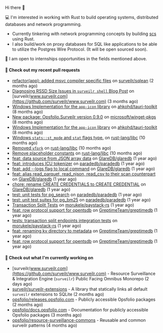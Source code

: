 Hi there 👋 

💻 I'm interested in working with Rust to build operating systems, distributed databases and network programming.
- Currently tinkering with network programming concepts by building [scs](https://github.com/Onboardbase/secure-share) using Rust.
- I also build/work on proxy databases for SQL like applications to be able to utilize the Postgres Wire Protocol. (It will be open sourced soon).

🍺 I am open to internships opportunities in the fields mentioned above.

#### 🔨 Check out my recent pull requests

- [refactor(app): added msvc compiler specific files](https://github.com/surveilr/sqlean/pull/1) on [surveilr/sqlean](https://github.com/surveilr/sqlean) (2 months ago)
- [Diagnosing RSSD Size Issues in `surveilr shell` Blog Post](https://github.com/surveilr/www.surveilr.com/pull/83) on [surveilr/www.surveilr.com](https://github.com/surveilr/www.surveilr.com) (3 months ago)
- [Windows Implementation for the `app-icon` library](https://github.com/ahkohd/tauri-toolkit/pull/60) on [ahkohd/tauri-toolkit](https://github.com/ahkohd/tauri-toolkit) (8 months ago)
- [New package: Opsfolio.Surveilr version 0.9.0](https://github.com/microsoft/winget-pkgs/pull/155614) on [microsoft/winget-pkgs](https://github.com/microsoft/winget-pkgs) (8 months ago)
- [Windows Implementation for the `app-icon` library](https://github.com/ahkohd/tauri-toolkit/pull/59) on [ahkohd/tauri-toolkit](https://github.com/ahkohd/tauri-toolkit) (8 months ago)
- [Windows `stats::st_mode` and `stat` flags type.](https://github.com/rust-lang/libc/pull/3625) on [rust-lang/libc](https://github.com/rust-lang/libc) (10 months ago)
- [Removed `vfork`](https://github.com/rust-lang/libc/pull/3624) on [rust-lang/libc](https://github.com/rust-lang/libc) (10 months ago)
- [Remove placeholder constants](https://github.com/rust-lang/libc/pull/3620) on [rust-lang/libc](https://github.com/rust-lang/libc) (10 months ago)
- [feat: data source from JSON array data](https://github.com/GlareDB/glaredb/pull/2306) on [GlareDB/glaredb](https://github.com/GlareDB/glaredb) (1 year ago)
- [feat: introduces ICU tokenizer](https://github.com/paradedb/paradedb/pull/615) on [paradedb/paradedb](https://github.com/paradedb/paradedb) (1 year ago)
- [feat: add --logs flag to local command](https://github.com/GlareDB/glaredb/pull/2187) on [GlareDB/glaredb](https://github.com/GlareDB/glaredb) (1 year ago)
- [feat: alias read_parquet, read_njson, read_csv to their scan counterpart](https://github.com/GlareDB/glaredb/pull/2185) on [GlareDB/glaredb](https://github.com/GlareDB/glaredb) (1 year ago)
- [chore: rename CREATE CREDENTIALS to CREATE CREDENTIAL](https://github.com/GlareDB/glaredb/pull/2180) on [GlareDB/glaredb](https://github.com/GlareDB/glaredb) (1 year ago)
- [test: unit tests for pg_search](https://github.com/paradedb/paradedb/pull/573) on [paradedb/paradedb](https://github.com/paradedb/paradedb) (1 year ago)
- [test: unit test suites for pg_bm25](https://github.com/paradedb/paradedb/pull/468) on [paradedb/paradedb](https://github.com/paradedb/paradedb) (1 year ago)
- [Transaction Split Tests](https://github.com/morukele/paystack-rs/pull/29) on [morukele/paystack-rs](https://github.com/morukele/paystack-rs) (1 year ago)
- [feat: row protocol support for opentsdb](https://github.com/GreptimeTeam/greptimedb/pull/2623) on [GreptimeTeam/greptimedb](https://github.com/GreptimeTeam/greptimedb) (1 year ago)
- [tests: transaction split endpoints integration tests](https://github.com/morukele/paystack-rs/pull/27) on [morukele/paystack-rs](https://github.com/morukele/paystack-rs) (1 year ago)
- [feat: renaming kv directory to metadata](https://github.com/GreptimeTeam/greptimedb/pull/2549) on [GreptimeTeam/greptimedb](https://github.com/GreptimeTeam/greptimedb) (1 year ago)
- [feat: row protocol support for opentsdb](https://github.com/GreptimeTeam/greptimedb/pull/2468) on [GreptimeTeam/greptimedb](https://github.com/GreptimeTeam/greptimedb) (1 year ago)


#### 👷 Check out what I'm currently working on

- [surveilr/www.surveilr.com](https://github.com/surveilr/www.surveilr.com) - Resource Surveillance &amp; Integration Engine (`surveilr`) Public Facing Omnibus Monorepo (2 days ago)
- [surveilr/surveilr-extensions](https://github.com/surveilr/surveilr-extensions) - A library that statically links all default `surveilr` extensions to SQLite (2 months ago)
- [opsfolio/releases.opsfolio.com](https://github.com/opsfolio/releases.opsfolio.com) - Publicly accessible Opsfolio packages (2 months ago)
- [opsfolio/docs.opsfolio.com](https://github.com/opsfolio/docs.opsfolio.com) - Documentation for publicly accessible Opsfolio packages (3 months ago)
- [opsfolio/resource-surveillance-commons](https://github.com/opsfolio/resource-surveillance-commons) - Reusable and common surveilr patterns (4 months ago)

